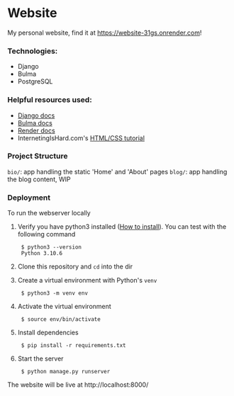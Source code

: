 # Website
My personal website, find it at https://website-31gs.onrender.com!

### Technologies:
- Django
- Bulma
- PostgreSQL

### Helpful resources used:
- [Django docs](https://docs.djangoproject.com)
- [Bulma docs](https://bulma.io/documentation/)
- [Render docs](https://render.com/docs)
- InternetingIsHard.com's [HTML/CSS tutorial](https://www.internetingishard.com/html-and-css/)

### Project Structure
`bio/`: app handling the static 'Home' and 'About' pages
`blog/`: app handling the blog content, WIP

### Deployment
To run the webserver locally
1. Verify you have python3 installed ([How to install](https://realpython.com/installing-python/)). You can test with the following command

        $ python3 --version
        Python 3.10.6

2. Clone this repository and `cd` into the dir
3. Create a virtual environment with Python's `venv`

        $ python3 -m venv env

4. Activate the virtual environment

        $ source env/bin/activate

5. Install dependencies

        $ pip install -r requirements.txt

6. Start the server

        $ python manage.py runserver

The website will be live at http://localhost:8000/
